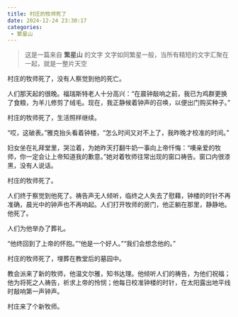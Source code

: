 ```yaml
---
title: 村庄的牧师死了
date: 2024-12-24 23:30:17
categories:
 - 繁星山
---
```


> 这是一篇来自 **繁星山** 的文字
> 文字如同繁星一般，当所有精短的文字汇聚在一起，就是一整片天空

村庄的牧师死了，没有人察觉到他的死亡。

人们那天起的很晚。福瑞斯特老人十分高兴：“在晨钟敲响之前，我已为鸡群更换了食粮，为羊儿修剪了绒毛。现在，我正静候着钟声的召唤，以便出门购买种子。”

村庄的牧师死了，生活照样继续。

“哎，这破表。”雅克抬头看着钟楼，“怎么时间又对不上了，我昨晚才校准的时间。”

妇女坐在礼拜堂里，哭泣着，为她昨天打翻牛奶一事向上帝忏悔：“噢亲爱的牧师，你一定会让上帝知道我的歉意。”她对着牧师往常出现的窗口祷告。窗口内很漆黑，没有人说话。

村庄的牧师死了。

人们终于察觉到他死了。祷告声无人倾听，临终之人失去了慰藉，钟楼的时针不再准确，晨光中的钟声也不再响起。人们打开牧师的房门，他正躺在那里，静静地。他死了。

人们为他举办了葬礼。

“他终回到了上帝的怀抱。”“他是一个好人。”“我们会想念他的。”

村庄的牧师死了，埋葬在教堂后的墓园中。

教会派来了新的牧师，他温文尔雅，知书达理。他倾听人们的祷告，为他们祝福；他为将死之人祷告，祈求上帝的怜悯；他每日校准钟楼的时针，在太阳露出地平线时敲响第一声钟声。

村庄来了个新牧师。